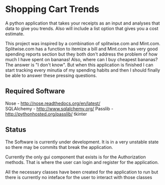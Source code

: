 Shopping Cart Trends
===================

A python application that takes your receipts as an input and analyses that
 data to give you trends. Also will include a list option that gives you a
  cost estimate.

This project was inspired by a combination of splitwise.com and Mint.com.
 Splitwise.com has a function to itemize a bill and Mint.com has very good
 spending reports section but they both don't address the problem of how much
 I have spent on bananas! Also, where can I buy cheapest bananas? The answer 
 is "I don't know". But when this application is finished I can start tracking 
 every minutia of my spending habits and then I should finally be able to 
 answer these pressing questions.

Required Software
-----------------

Nose - http://nose.readthedocs.org/en/latest/  
SQLAlchemy - http://www.sqlalchemy.org/
Passlib - http://pythonhosted.org/passlib/
tkinter

Status
------
The Software is currently under development. It is in a very unstable state so
 there may be commits that break the application.
 
Currently the only gui component that exists is for the Authorization methods.
 That is where the user can login and register for the application. 

All the necessary classes have been created for the application to run but
 there is currently no inteface for the user to interact with those classes
